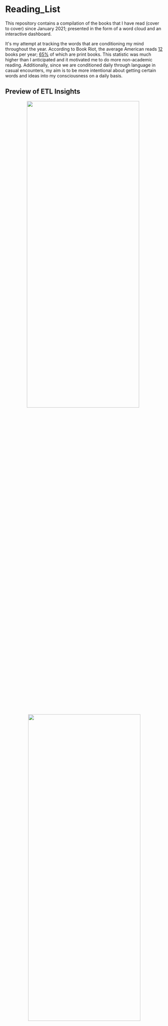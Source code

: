 # Reading_List

This repository contains a compilation of the books that I have read (cover to cover) since January 2021; presented in the form of a word cloud and an interactive dashboard.

It's my attempt at tracking the words that are conditioning my mind throughout the year. According to Book Riot, the average American reads [12](https://bookriot.com/how-many-books-does-the-average-person-read/) books per year; [65%](https://www.statista.com/statistics/222754/book-format-used-by-readers-in-the-us/) of which are print books. This statistic was much higher than I anticipated and it motivated me to do more non-academic reading. Additionally, since we are conditioned daily through language in casual encounters, my aim is to be more intentional about getting certain words and ideas into my consciousness on a daily basis.

## Preview of ETL Insights
<p  align="center">
  <img  src="https://github.com/Sonya-7/Reading_List/assets/92489108/8205c538-805c-4108-a72b-239a4e37e397" width="358" height=50%/>
  &nbsp;
  <img  src="https://github.com/Sonya-7/Reading_List/assets/92489108/4d1c1718-8bd5-423d-86e0-d60f6bf3176d" width="358" height=50%/>

## Preview of Word Cloud containing Book Titles
<p  align="center">
  <img  src="https://github.com/Sonya-7/Reading_List/assets/92489108/d17f4d6c-3a73-41c8-906c-c29b762af90c" width="358" height=50%/>
  &nbsp;
  <img  src="https://github.com/Sonya-7/Reading_List/assets/92489108/117b1b44-808c-45b5-a60a-efc40b06ca6c" width="358" height=50%/>

## Preview of Dashboard Insights on Reading Patterns
<p  align="center">
  <img  src="https://github.com/Sonya-7/Reading_List/assets/92489108/80dfeec2-9959-447f-83c4-2add97e2e4b9" width="353" height=50%/>
  &nbsp;
  <img  src="https://github.com/Sonya-7/Reading_List/assets/92489108/f7690a2f-c669-431d-a90b-e0c461126113" width="353" height=50%/>
  

<!--- not sure if i want to have 1 branch per year or leave it here
 </P>  
  
  <p  align="center">
   <img  src="https://github.com/Sonya-7/Reading_List/assets/92489108/7d21eae0-b399-41e9-9d61-603a7791f65a" />
  
  <img  src="https://github.com/Sonya-7/Reading_List/assets/92489108/83708dd1-bd88-40fe-8285-88bfcc432137" width=75% height=75%/>

   <img  src="https://github.com/Sonya-7/Reading_List/assets/92489108/210303d3-6833-4a0c-94cf-846998965f09" width=75% height=75%/>
 
</P> --->



